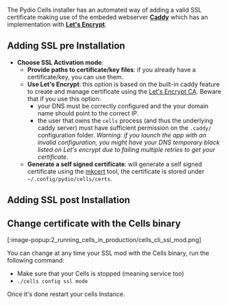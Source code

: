 The Pydio Cells installer has an automated way of adding a valid SSL certificate making use of the embeded webserver [**Caddy**](https://caddyserver.com) which has an implementation with [**Let's Encrypt**](https://letsencrypt.org/).

## Adding SSL pre Installation

- **Choose SSL Activation mode**:
  - **Provide paths to certificate/key files**: if you already have a certificate/key, you can use them.
  - **Use Let's Encrypt**: this option is based on the built-in caddy feature to create and manage certificate using the [Let's Encrypt CA](https://letsencrypt.org/). Beware that if you use this option:
    - your DNS must be correctly configured and the your domain name should point to the correct IP.
    - the user that owns the `cells` process (and thus the underlying caddy server) must have sufficient permission on the `.caddy/` configuration folder.
    _Warning: if you launch the app with an invalid configuration, you might have your DNS temporary black listed on Let's encrypt due to failing multiple retries to get your certificate_.  
  - **Generate a self signed certificate**: will generate a self signed certificate using the [mkcert](https://github.com/FiloSottile/mkcert) tool, the certificate is stored under `~/.config/pydio/cells/certs`.

## Adding SSL post Installation

## Change certificate with the Cells binary

[:image-popup:2_running_cells_in_production/cells_cli_ssl_mod.png]

You can change at any time your SSL mod with the Cells binary, run the following command:

- Make sure that your Cells is stopped (meaning service too)
- `./cells config ssl mode`

Once it's done restart your cells Instance.
  
